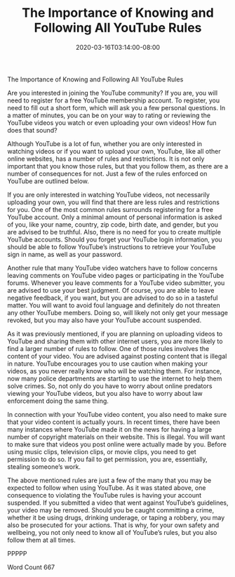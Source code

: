 ﻿---
title: "The Importance of Knowing and Following All YouTube Rules"
date: 2020-03-16T03:14:00-08:00
description: "YouTube Tips for Web Success"
featured_image: "/images/YouTube.jpg"
tags: ["YouTube"]
---

The Importance of Knowing and Following All YouTube Rules

Are you interested in joining the YouTube community?  If you are, you will need to register for a free YouTube membership account. To register, you need to fill out a short form, which will ask you a few personal questions. In a matter of minutes, you can be on your way to rating or reviewing the YouTube videos you watch or even uploading your own videos!  How fun does that sound?

Although YouTube is a lot of fun, whether you are only interested in watching videos or if you want to upload your own, YouTube, like all other online websites, has a number of rules and restrictions.  It is not only important that you know those rules, but that you follow them, as there are a number of consequences for not.  Just a few of the rules enforced on YouTube are outlined below.

If you are only interested in watching YouTube videos, not necessarily uploading your own, you will find that there are less rules and restrictions for you.  One of the most common rules surrounds registering for a free YouTube account.  Only a minimal amount of personal information is asked of you, like your name, country, zip code, birth date, and gender, but you are advised to be truthful.  Also, there is no need for you to create multiple YouTube accounts.  Should you forget your YouTube login information, you should be able to follow YouTube’s instructions to retrieve your YouTube sign in name, as well as your password.

Another rule that many YouTube video watchers have to follow concerns leaving comments on YouTube video pages or participating in the YouTube forums.  Whenever you leave comments for a YouTube video submitter, you are advised to use your best judgment.  Of course, you are able to leave negative feedback, if you want, but you are advised to do so in a tasteful matter.  You will want to avoid foul language and definitely do not threaten any other YouTube members.  Doing so, will likely not only get your message revoked, but you may also have your YouTube account suspended.

As it was previously mentioned, if you are planning on uploading videos to YouTube and sharing them with other internet users, you are more likely to find a larger number of rules to follow.  One of those rules involves the content of your video.  You are advised against posting content that is illegal in nature.  YouTube encourages you to use caution when making your videos, as you never really know who will be watching them. For instance, now many police departments are starting to use the internet to help them solve crimes. So, not only do you have to worry about online predators viewing your YouTube videos, but you also have to worry about law enforcement doing the same thing.

In connection with your YouTube video content, you also need to make sure that your video content is actually yours.  In recent times, there have been many instances where YouTube made it on the news for having a large number of copyright materials on their website.  This is illegal.  You will want to make sure that videos you post online were actually made by you.  Before using music clips, television clips, or movie clips, you need to get permission to do so. If you fail to get permission, you are, essentially, stealing someone’s work.  

The above mentioned rules are just a few of the many that you may be expected to follow when using YouTube.  As it was stated above, one consequence to violating the YouTube rules is having your account suspended.  If you submitted a video that went against YouTube’s guidelines, your video may be removed.  Should you be caught committing a crime, whether it be using drugs, drinking underage, or taping a robbery, you may also be prosecuted for your actions.  That is why, for your own safety and wellbeing, you not only need to know all of YouTube’s rules, but you also follow them at all times.

PPPPP

Word Count 667



